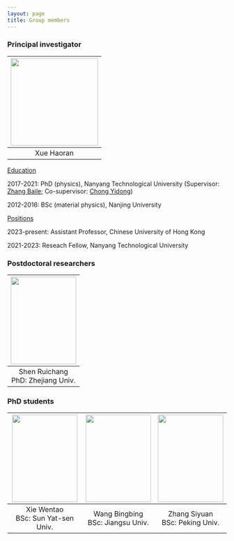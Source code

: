 ```yaml
---
layout: page
title: Group members
---
```


### Principal investigator

|<img src="https://github.com/haoran-group/haoran-group.github.io/assets/154585121/153774ba-4a14-480b-bafd-51fc3f7a33a3"  width="200" height="200">|
|:--:|
|Xue Haoran|

<ins>Education</ins>

2017-2021: PhD (physics), Nanyang Technological University (Supervisor: [Zhang Baile](https://personal.ntu.edu.sg/blzhang/); Co-supervisor: [Chong Yidong](https://web.spms.ntu.edu.sg/~ydchong/))

2012-2016: BSc (material physics), Nanjing University

<ins>Positions</ins>

2023-present: Assistant Professor, Chinese University of Hong Kong

2021-2023: Reseach Fellow, Nanyang Technological University

### Postdoctoral researchers

|<img src="https://github.com/user-attachments/assets/50ac0715-d213-4428-8651-59aa2bce4362"  width="150" height="200">|
|:--:| 
|Shen Ruichang <br> PhD: Zhejiang Univ.|

### PhD students

|<img src="https://github.com/user-attachments/assets/6c94f101-b3ad-4f2b-a7cf-bacb10d9106a"  width="150" height="200">|<img src="https://github.com/user-attachments/assets/586326eb-c679-438d-8941-4b845e796373"  width="150" height="200">|<img src="https://github.com/user-attachments/assets/bdd6dc25-9072-4ca8-9d8b-95738e545e3a"  width="150" height="200">|
|:-:|:-:|:-:|
|Xie Wentao <br> BSc: Sun Yat-sen Univ.|Wang Bingbing <br> BSc: Jiangsu Univ.|Zhang Siyuan <br> BSc: Peking Univ.|




